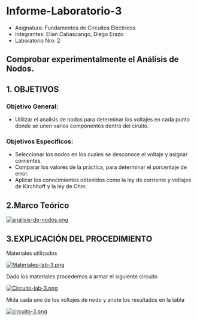 # Informe-Laboratorio-3

- Asignatura: Fundamentos de Circuitos Eléctricos
- Integrantes: Elian Cabascango, Diego Erazo
- Laboratorio Nro: 2

## Comprobar experimentalmente el Análisis de Nodos.

## 1. OBJETIVOS

### Objetivo General:

- Utilizar el analisis de nodos para determinar los voltajes en cada punto donde se unen varios componentes dentro del ciruito.

### Objetivos Especificos:

- Seleccionar los nodos en los cuales se desconoce el voltaje y asignar corrientes.
- Comparar los valores de la práctica, para determinar el porcentaje de error.
- Aplicar los conocimientos obtenidos como la ley de corriente y voltajes de Kirchhoff y la ley de Ohm.

## 2.Marco Teórico

[![analisis-de-nodos.png](https://i.postimg.cc/tgwSZYbR/analisis-de-nodos.png)](https://postimg.cc/FfbgwF1w)

## 3.EXPLICACIÓN DEL PROCEDIMIENTO

Materiales utilizados

[![Materiales-lab-3.png](https://i.postimg.cc/kGcvc50b/Materiales-lab-3.png)](https://postimg.cc/5QXz9fN4)

Dado los materiales procedemos a armar el siguiente circuito

[![Circuito-lab-3.png](https://i.postimg.cc/85Gv0SBB/Circuito-lab-3.png)](https://postimg.cc/v1PD4CKc)

Mida cada uno de los voltajes de nodo y anote los resultados en la tabla

[![circuito-3.png](https://i.postimg.cc/13W0zHNh/circuito-3.png)](https://postimg.cc/CRqnPbNm)








